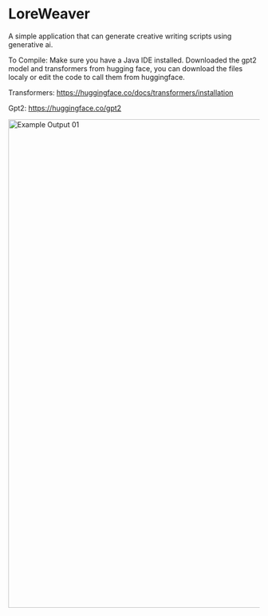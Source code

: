 # LoreWeaver
A simple application that can generate creative writing scripts using generative ai.

To Compile: 
Make sure you have a Java IDE installed. Downloaded the gpt2 model and transformers from hugging face, you can download the files localy or edit the code to call them from huggingface. 

Transformers:
https://huggingface.co/docs/transformers/installation

Gpt2:
https://huggingface.co/gpt2

<img width="977" alt="Example Output 01" src="https://github.com/mmpdeveloper/LoreWeaver/assets/88426069/26523c98-ecb6-41d5-825a-a8b443a10c49">
